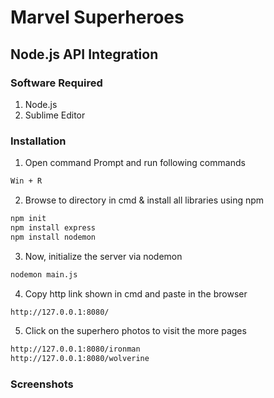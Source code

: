 # Marvel Superheroes

## Node.js API Integration

### Software Required

1. Node.js
2. Sublime Editor

### Installation

1. Open command Prompt and run following commands
```sh
Win + R
```
2. Browse to directory in cmd & install all libraries using npm
```sh
npm init
npm install express
npm install nodemon
```
3. Now, initialize the server via nodemon
```sh
nodemon main.js
```
4. Copy http link shown in cmd and paste in the browser 
```sh
http://127.0.0.1:8080/
```
5. Click on the superhero photos to visit the more pages
```sh
http://127.0.0.1:8080/ironman
http://127.0.0.1:8080/wolverine
```

### Screenshots
